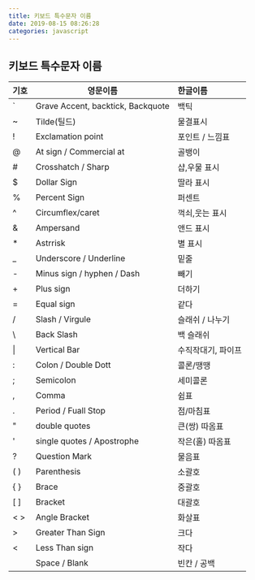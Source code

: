 ```yaml
---
title: 키보드 특수문자 이름
date: 2019-08-15 08:26:28
categories: javascript
---
```

## 키보드 특수문자 이름  

| 기호  | 영문이름                         | 한글이름           |
| :---- | -------------------------------- | :----------------- |
| `     | Grave Accent, backtick, Backquote | 백틱              |
| ~     | Tilde(틸드)                      | 물결표시           |  
| !     | Exclamation point                | 포인트 / 느낌표    |
| @     | At sign / Commercial at          | 골뱅이             |
| #     | Crosshatch / Sharp               | 샵,우물 표시       |
| $     | Dollar Sign                      | 딸라 표시          |
| %     | Percent Sign                     | 퍼센트             |
| ^     | Circumflex/caret                 | 꺽쇠,웃는 표시     |
| &     | Ampersand                        | 앤드 표시          |
| *     | Astrrisk                         | 별 표시            |
| _     | Underscore / Underline           | 밑줄               |
| -     | Minus sign / hyphen / Dash       | 빼기               |
| +     | Plus sign                        | 더하기             |
| =     | Equal sign                       | 같다               |
| /     | Slash / Virgule                  | 슬래쉬 / 나누기    |
| \     | Back Slash                       | 백 슬래쉬          |
| \|    | Vertical Bar                     | 수직작대기, 파이프 |
| :     | Colon / Double Dott              | 콜론/땡땡          |
| ;     | Semicolon                        | 세미콜론           |
| ,     | Comma                            | 쉼표               |
| .     | Period / Fuall Stop              | 점/마침표          |
| "     | double quotes                    | 큰(쌍) 따옴표      |
| '     | single quotes / Apostrophe       | 작은(홀) 따옴표    |
| ?     | Question Mark                    | 물음표             |
| ( )   | Parenthesis                      | 소괄호             |
| { }   | Brace                            | 중괄호             |
| [ ]   | Bracket                          | 대괄호             |
| < >   | Angle Bracket                    | 화살표             |
| >     | Greater Than Sign                | 크다               |
| <     | Less Than sign                   | 작다               |
|       | Space / Blank                    | 빈칸 / 공백        |
